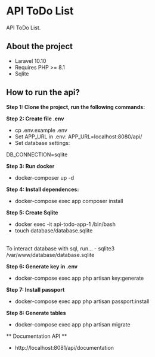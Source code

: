 # API ToDo List

API ToDo List.

## About the project

- Laravel 10.10
- Requires PHP >= 8.1
- Sqlite

## How to run the api?

**Step 1: Clone the project, run the following commands:**

**Step 2: Create file .env**
- cp .env.example .env
- Set APP_URL in .env: APP_URL=localhost:8080/api/
- Set database settings: <br>

DB_CONNECTION=sqlite <br>

**Step 3: Run docker**
- docker-composer up -d

**Step 4: Install dependences:**
- docker-compose exec app composer install

**Step 5: Create Sqlite**
- docker exec -it api-todo-app-1 /bin/bash
- touch database/database.sqlite
 <br>
To interact database with sql, run...
- sqlite3 /var/www/database/database.sqlite

**Step 6: Generate key in .env**
- docker-compose exec app php artisan key:generate

**Step 7: Install passport**
- docker-compose exec app php artisan passport:install

**Step 8: Generate tables**
- docker-compose exec app php artisan migrate

** Documentation API **
- http://localhost:8081/api/documentation
